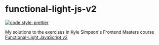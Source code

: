 # functional-light-js-v2

[![code style: prettier](https://img.shields.io/badge/code_style-prettier-ff69b4.svg?style=flat-square)](https://github.com/prettier/prettier)

My solutions to the exercises in Kyle Simpson's Frontend Masters course [Functional-Light JavaScript v2](https://frontendmasters.com/courses/functional-javascript-v2/)
